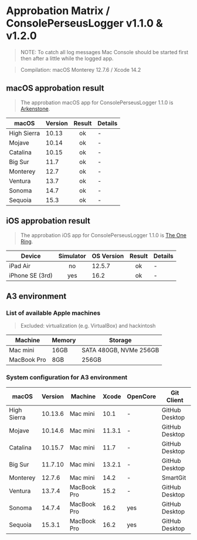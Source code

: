 # Approbation Matrix / ConsolePerseusLogger v1.1.0 & v1.2.0

> NOTE: To catch all log messages Mac Console should be started first then after a little while the logged app.

> Compilation: macOS Monterey 12.7.6 / Xcode 14.2

## macOS approbation result

> The approbation macOS app for ConsolePerseusLogger 1.1.0 is [Arkenstone](https://github.com/perseusrealdeal/Arkenstone).

| macOS       | Version | Result  | Details |
| ----------- | ------- | :-----: | ------- |
| High Sierra | 10.13   | ok      | - |
| Mojave      | 10.14   | ok      | - |
| Catalina    | 10.15   | ok      | - |
| Big Sur     | 11.7    | ok      | - |
| Monterey    | 12.7    | ok      | - |
| Ventura     | 13.7    | ok      | - |
| Sonoma      | 14.7    | ok      | - |
| Sequoia     | 15.3    | ok      | - |

## iOS approbation result

> The approbation iOS app for ConsolePerseusLogger 1.1.0 is [The One Ring](https://github.com/perseusrealdeal/TheOneRing).

| Device          | Simulator | OS Version | Result  | Details |
| --------------- | :-------: | ---------- | :-----: | ------- |
| iPad Air        | no        | 12.5.7     | ok      | - |
| iPhone SE (3rd) | yes       | 16.2       | ok      | - |

## A3 environment

### List of available Apple machines

> Excluded: virtualization (e.g. VirtualBox) and hackintosh

| Machine     | Memory | Storage                |
| ----------- | ------ | ---------------------- |
| Mac mini    | 16GB   | SATA 480GB, NVMe 256GB |
| MacBook Pro | 8GB    | 256GB                  |

### System configuration for A3 environment

| macOS       | Version | Machine     | Xcode  | OpenCore | Git Client     |
| ----------- | ------- | ----------- | ------ | -------- | -------------- |
| High Sierra | 10.13.6 | Mac mini    | 10.1   | -        | GitHub Desktop |
| Mojave      | 10.14.6 | Mac mini    | 11.3.1 | -        | GitHub Desktop |
| Catalina    | 10.15.7 | Mac mini    | 11.7   | -        | GitHub Desktop |
| Big Sur     | 11.7.10 | Mac mini    | 13.2.1 | -        | GitHub Desktop |
| Monterey    | 12.7.6  | Mac mini    | 14.2   | -        | SmartGit       |
| Ventura     | 13.7.4  | MacBook Pro | 15.2   | -        | GitHub Desktop |
| Sonoma      | 14.7.4  | MacBook Pro | 16.2   | yes      | GitHub Desktop |
| Sequoia     | 15.3.1  | MacBook Pro | 16.2   | yes      | GitHub Desktop |
